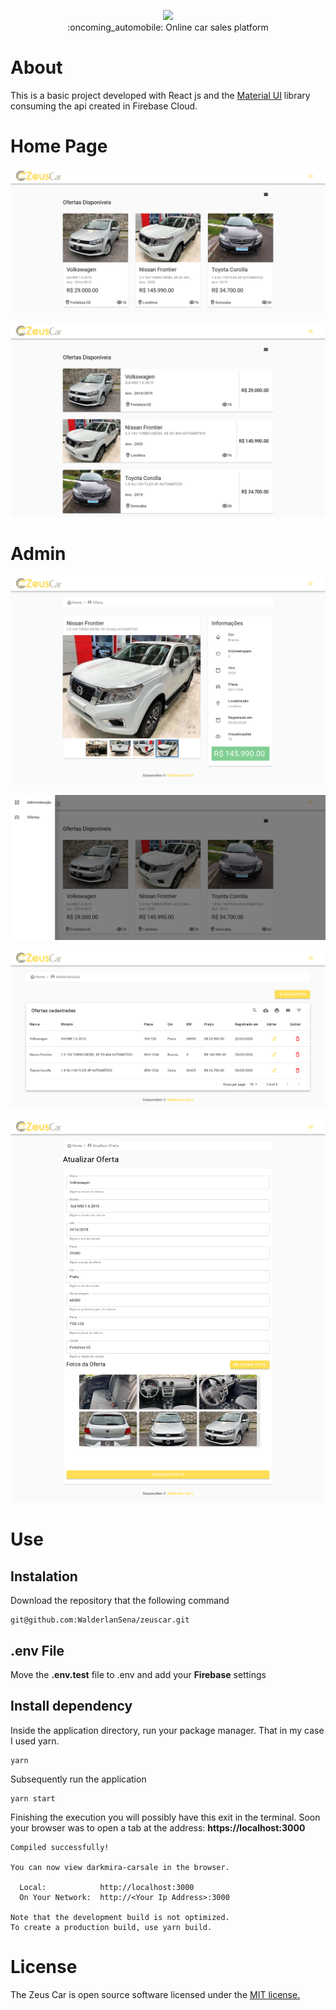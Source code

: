 <p align="center">
  <img src="https://github.com/WalderlanSena/zeuscar/blob/feature/docs/src/assets/zeuscarLogo.png" />
  <br/>
  :oncoming_automobile: Online car sales platform
</p>

# About

This is a basic project developed with React js and the <a href="https://material-ui.com/">Material UI</a> library consuming the api created in Firebase Cloud.

# Home Page
<p align="center">
  <img src="https://github.com/WalderlanSena/zeuscar/blob/develop/docs/01.png" />
</p>

<p align="center">
  <img src="https://github.com/WalderlanSena/zeuscar/blob/develop/docs/02.png" />
</p>

# Admin

<p align="center">
  <img src="https://github.com/WalderlanSena/zeuscar/blob/develop/docs/03.png" />
</p>

<p align="center">
  <img src="https://github.com/WalderlanSena/zeuscar/blob/develop/docs/06.png" />
</p>

<p align="center">
  <img src="https://github.com/WalderlanSena/zeuscar/blob/develop/docs/04.png" />
</p>

<p align="center">
  <img src="https://github.com/WalderlanSena/zeuscar/blob/develop/docs/05.png" />
</p>

# Use

## Instalation

Download the repository that the following command

```
git@github.com:WalderlanSena/zeuscar.git
```

## .env File

Move the **.env.test** file to .env and add your **Firebase** settings

## Install dependency
Inside the application directory, run your package manager. That in my case I used yarn.
```
yarn
```

Subsequently run the application

```
yarn start
```
Finishing the execution you will possibly have this exit in the terminal. Soon your browser was to open a tab at the address: **https://localhost:3000**

```
Compiled successfully!

You can now view darkmira-carsale in the browser.

  Local:            http://localhost:3000
  On Your Network:  http://<Your Ip Address>:3000

Note that the development build is not optimized.
To create a production build, use yarn build.
```

# License
The Zeus Car is open source software licensed under the <a href="https://github.com/WalderlanSena/zeuscar/blob/master/LICENSE">MIT license.</a>
